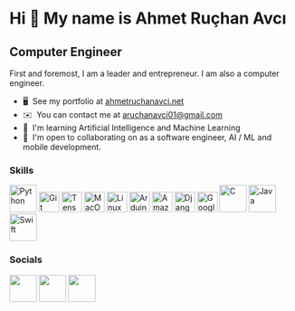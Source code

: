 Hi 👋 My name is Ahmet Ruçhan Avcı
==================================

Computer Engineer
-----------------

First and foremost, I am a leader and entrepreneur. I am also a computer engineer.

* 🖥️  See my portfolio at [ahmetruchanavci.net](http://www.ahmetruchanavci.com/)
* ✉️  You can contact me at [aruchanavci01@gmail.com](mailto:aruchanavci01@gmail.com)
* 🧠  I'm learning Artificial Intelligence and Machine Learning
* 🤝  I'm open to collaborating on as a software engineer, AI / ML and mobile development.

### Skills


<p align="left">
<a href="https://www.python.org/" target="_blank" rel="noreferrer"><img src="https://raw.githubusercontent.com/danielcranney/readme-generator/main/public/icons/skills/python-colored.svg" width="48" height="48" alt="Python" /></a>
<a href="https://git-scm.com/" target="_blank" rel="noreferrer"><img src="https://raw.githubusercontent.com/danielcranney/readme-generator/main/public/icons/skills/git-colored.svg" width="36" height="36" alt="Git" /></a>
<a href="https://www.tensorflow.org/" target="_blank" rel="noreferrer"><img src="https://raw.githubusercontent.com/danielcranney/readme-generator/main/public/icons/skills/tensorflow-colored.svg" width="36" height="36" alt="TensorFlow" /></a>
<a href="https://apple.com" target="_blank" rel="noreferrer"><img src="https://raw.githubusercontent.com/danielcranney/readme-generator/main/public/icons/skills/macos-colored-dark.svg" width="36" height="36" alt="MacOS" /></a>
<a href="https://www.linux.org" target="_blank" rel="noreferrer"><img src="https://raw.githubusercontent.com/danielcranney/readme-generator/main/public/icons/skills/linux-colored.svg" width="36" height="36" alt="Linux" /></a>
<a href="https://store.arduino.cc/?gclid=Cj0KCQjw2eilBhCCARIsAG0Pf8uueBifykWcsSS4LPESeGQfxGVKJYnzV7bz471XfknQJy_1VINVWM8aAkLtEALw_wcB" target="_blank" rel="noreferrer"><img src="https://raw.githubusercontent.com/danielcranney/readme-generator/main/public/icons/skills/arduino-colored.svg" width="36" height="36" alt="Arduino" /></a>
<a href="https://aws.amazon.com" target="_blank" rel="noreferrer"><img src="https://raw.githubusercontent.com/danielcranney/readme-generator/main/public/icons/skills/aws-colored-dark.svg" width="36" height="36" alt="Amazon Web Services" /></a>
<a href="https://www.djangoproject.com/" target="_blank" rel="noreferrer"><img src="https://raw.githubusercontent.com/danielcranney/readme-generator/main/public/icons/skills/django-colored-dark.svg" width="36" height="36" alt="Django" /></a>
<a href="https://cloud.google.com/" target="_blank" rel="noreferrer"><img src="https://raw.githubusercontent.com/danielcranney/readme-generator/main/public/icons/skills/googlecloud-colored.svg" width="36" height="36" alt="Google Cloud" /></a>
<a href="https://docs.microsoft.com/en-us/cpp/?view=msvc-170" target="_blank" rel="noreferrer"><img src="https://raw.githubusercontent.com/danielcranney/readme-generator/main/public/icons/skills/c-colored.svg" width="48" height="48" alt="C" /></a>
<a href="https://www.oracle.com/java/" target="_blank" rel="noreferrer"><img src="https://raw.githubusercontent.com/danielcranney/readme-generator/main/public/icons/skills/java-colored.svg" width="48" height="48" alt="Java" /></a>
<a href="https://developer.apple.com/swift/" target="_blank" rel="noreferrer"><img src="https://raw.githubusercontent.com/danielcranney/readme-generator/main/public/icons/skills/swift-colored.svg" width="48" height="48" alt="Swift" /></a>
</p>


### Socials

<p align="left"> 
<a href="https://www.github.com/Ahmet-Ruchan" target="_blank" rel="noreferrer"><img src="https://raw.githubusercontent.com/danielcranney/readme-generator/main/public/icons/socials/github-dark.svg" width="48" height="48" /></a> 
<a href="https://www.linkedin.com/in/ahmet-ruchana" target="_blank" rel="noreferrer"><img src="https://raw.githubusercontent.com/danielcranney/readme-generator/main/public/icons/socials/linkedin.svg" width="48" height="48" /></a> 
<a href="http://www.medium.com/@Ahmet_Ruchan_Avci" target="_blank" rel="noreferrer"><img src="https://raw.githubusercontent.com/danielcranney/readme-generator/main/public/icons/socials/medium-dark.svg" width="48" height="48" /></a> 

